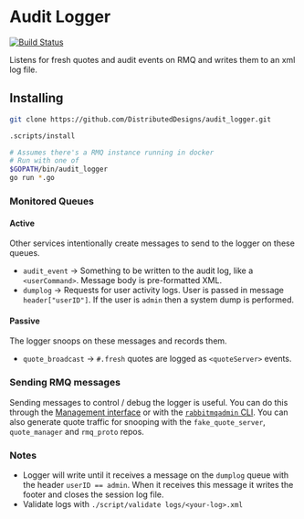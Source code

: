 Audit Logger
=====
[![Build Status](https://travis-ci.org/DistributedDesigns/audit_logger.svg?branch=master)](https://travis-ci.org/DistributedDesigns/audit_logger)

Listens for fresh quotes and audit events on RMQ and writes them to an xml log file.

## Installing
```sh
git clone https://github.com/DistributedDesigns/audit_logger.git

.scripts/install

# Assumes there's a RMQ instance running in docker
# Run with one of
$GOPATH/bin/audit_logger
go run *.go
```

### Monitored Queues
#### Active
Other services intentionally create messages to send to the logger on these queues.
- `audit_event` -> Something to be written to the audit log, like a `<userCommand>`. Message body is pre-formatted XML.
-  `dumplog` -> Requests for user activity logs. User is passed in message `header["userID"]`. If the user is `admin` then a system dump is performed.

#### Passive
The logger snoops on these messages and records them.
- `quote_broadcast` -> `#.fresh` quotes are logged as `<quoteServer>` events.

### Sending RMQ messages
Sending messages to control / debug the logger is useful. You can do this through the [Management interface](http://localhost:8080/#/) or with the [`rabbitmqadmin` CLI](http://localhost:8080/cli). You can also generate quote traffic for snooping with the `fake_quote_server`, `quote_manager` and `rmq_proto` repos.

### Notes
- Logger will write until it receives a message on the `dumplog` queue with the header `userID == admin`. When it receives this message it writes the footer and closes the session log file.
- Validate logs with `./script/validate logs/<your-log>.xml`
